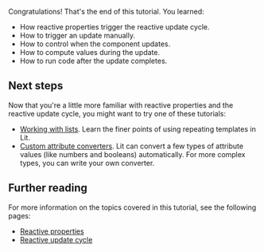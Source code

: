 Congratulations! That's the end of this tutorial. You learned:

*   How reactive properties trigger the reactive update cycle.
*   How to trigger an update manually.
*   How to control when the component updates.
*   How to compute values during the update.
*   How to run code after the update completes.


## Next steps

Now that you're a little more familiar with reactive properties and the reactive update cycle, you might want to try one of these tutorials:

*   [Working with lists](/tutorials/working-with-lists/). Learn the finer points
    of using repeating templates in Lit.
*   [Custom attribute converters](/tutorials/custom-attribute-converter/). Lit can
    convert a few types of attribute values (like numbers and booleans) automatically. For more complex types, you can write your own converter.

## Further reading

For more information on the topics covered in this tutorial, see the following
pages:

*   [Reactive properties](/docs/components/properties/)
*   [Reactive update cycle](/docs/components/lifecycle/#reactive-update-cycle)

